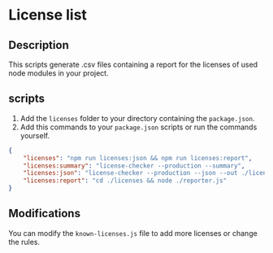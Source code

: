 # License list

## Description

This scripts generate .csv files containing a report for the licenses of used node modules in your project.

## scripts
1. Add the ```licenses``` folder to your directory containing the ```package.json```.
2. Add this commands to your ```package.json``` scripts or run the commands yourself.
```json
{
    "licenses": "npm run licenses:json && npm run licenses:report",
    "licenses:summary": "license-checker --production --summary",
    "licenses:json": "license-checker --production --json --out ./licenses/usedModules.json",
    "licenses:report": "cd ./licenses && node ./reporter.js"
}
```

## Modifications

You can modify the ```known-licenses.js``` file to add more licenses or change the rules.